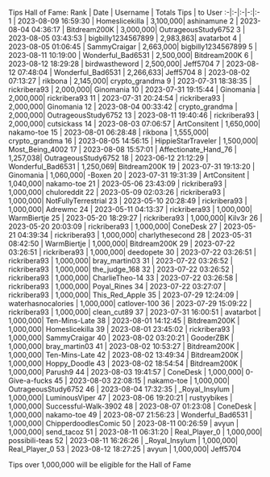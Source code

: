Tips Hall of Fame:
Rank | Date | Username | Totals Tips | to User
:-|:-|:-|-:|:-
1 | 2023-08-09 16:59:30 | Homeslicekilla | 3,100,000| ashinamune
2 | 2023-08-04 04:36:17 | Bitdream200K | 3,000,000| OutrageousStudy6752
3 | 2023-08-05 03:43:53 | bigbilly1234567899 | 2,983,863| avatarbot
4 | 2023-08-05 01:06:45 | SammyCraigar | 2,663,000| bigbilly1234567899
5 | 2023-08-11 10:19:00 | Wonderful_Bad6531 | 2,500,000| Bitdream200K
6 | 2023-08-12 18:29:28 | birdwastheword | 2,500,000| Jeff5704
7 | 2023-08-12 07:48:04 | Wonderful_Bad6531 | 2,266,633| Jeff5704
8 | 2023-08-02 07:13:27 | rikbona | 2,145,000| crypto_grandma
9 | 2023-07-31 18:38:35 | rickribera93 | 2,000,000| Ginomania
10 | 2023-07-31 19:15:44 | Ginomania | 2,000,000| rickribera93
11 | 2023-07-31 20:24:54 | rickribera93 | 2,000,000| Ginomania
12 | 2023-08-04 00:33:42 | crypto_grandma | 2,000,000| OutrageousStudy6752
13 | 2023-08-11 19:40:46 | rickribera93 | 2,000,000| cutsickass
14 | 2023-08-03 07:06:57 | ArtConsitent | 1,650,000| nakamo-toe
15 | 2023-08-01 06:28:48 | rikbona | 1,555,000| crypto_grandma
16 | 2023-08-05 14:56:15 | HippieStarTraveler | 1,500,000| Most_Being_4002
17 | 2023-08-08 15:57:01 | Affectionate_Hand_76 | 1,257,038| OutrageousStudy6752
18 | 2023-06-12 21:12:29 | Wonderful_Bad6531 | 1,250,069| Bitdream200K
19 | 2023-07-31 19:13:20 | Ginomania | 1,060,000| -Boxen
20 | 2023-07-31 19:31:39 | ArtConsitent | 1,040,000| nakamo-toe
21 | 2023-05-06 23:43:09 | rickribera93 | 1,000,000| chuloreddit
22 | 2023-05-09 02:03:26 | rickribera93 | 1,000,000| NotFullyTerrestrial
23 | 2023-05-10 20:28:49 | rickribera93 | 1,000,000| Adrewmc
24 | 2023-05-11 04:13:37 | rickribera93 | 1,000,000| WarmBiertje
25 | 2023-05-20 18:29:27 | rickribera93 | 1,000,000| Kilv3r
26 | 2023-05-20 20:03:09 | rickribera93 | 1,000,000| ConeDesk
27 | 2023-05-21 04:39:34 | rickribera93 | 1,000,000| charlythesecond
28 | 2023-05-31 08:42:50 | WarmBiertje | 1,000,000| Bitdream200K
29 | 2023-07-22 03:26:51 | rickribera93 | 1,000,000| deedopete
30 | 2023-07-22 03:26:51 | rickribera93 | 1,000,000| bray_martin03
31 | 2023-07-22 03:26:52 | rickribera93 | 1,000,000| the_judge_168
32 | 2023-07-22 03:26:52 | rickribera93 | 1,000,000| CharlieTheo-14
33 | 2023-07-22 03:26:58 | rickribera93 | 1,000,000| Poyal_Rines
34 | 2023-07-22 03:27:07 | rickribera93 | 1,000,000| This_Red_Apple
35 | 2023-07-29 12:24:09 | waterhasnocalories | 1,000,000| catlover-100
36 | 2023-07-29 15:09:22 | rickribera93 | 1,000,000| clean_cut89
37 | 2023-07-31 16:00:51 | avatarbot | 1,000,000| Ten-Mins-Late
38 | 2023-08-01 14:12:45 | Bitdream200K | 1,000,000| Homeslicekilla
39 | 2023-08-01 23:45:02 | rickribera93 | 1,000,000| SammyCraigar
40 | 2023-08-02 03:20:21 | GooderZBK | 1,000,000| bray_martin03
41 | 2023-08-02 10:53:27 | Bitdream200K | 1,000,000| Ten-Mins-Late
42 | 2023-08-02 13:49:34 | Bitdream200K | 1,000,000| Hoppy_Doodle
43 | 2023-08-02 18:54:54 | Bitdream200K | 1,000,000| Parush9
44 | 2023-08-03 19:41:57 | ConeDesk | 1,000,000| 0-Give-a-fucks
45 | 2023-08-03 22:08:15 | nakamo-toe | 1,000,000| OutrageousStudy6752
46 | 2023-08-04 17:32:35 | _Royal_Insylum | 1,000,000| LuminousViper
47 | 2023-08-06 19:20:21 | rustyybikes | 1,000,000| Successful-Walk-3902
48 | 2023-08-07 01:23:08 | ConeDesk | 1,000,000| nakamo-toe
49 | 2023-08-07 21:56:23 | Wonderful_Bad6531 | 1,000,000| ChipperdoodlesComic
50 | 2023-08-11 00:26:59 | avyun | 1,000,000| send_tacoz
51 | 2023-08-11 06:31:20 | Real_Player_0 | 1,000,000| possibili-teas
52 | 2023-08-11 16:26:26 | _Royal_Insylum | 1,000,000| Real_Player_0
53 | 2023-08-12 18:27:25 | avyun | 1,000,000| Jeff5704

Tips over 1,000,000 will be eligible for the Hall of Fame
